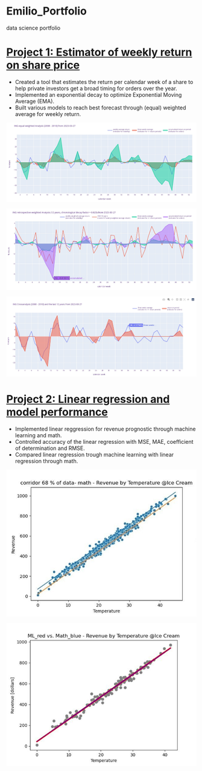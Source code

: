 # Emilio_Portfolio
data science portfolio
# [Project 1: Estimator of weekly return on share price](https://github.com/crunchingdata/Estimator_of_weekly_return_on_share_price)
* Created a tool that estimates the return per calendar week of a share to help private investors get a broad timing for orders over the year.
* Implemented an exponential decay to optimize Exponential Moving Average (EMA).
* Built various models to reach best forecast through (equal) weighted average for weekly return.

![](/Images/INGreturnanalysis20082010.jpg)

![](/Images/INGretrospectivereturnanalysis12years.jpg)

![](/Images/INGreturncrossanalysis2008201012years.jpg)

# [Project 2: Linear regression and model performance](https://github.com/crunchingdata/Linear_regression_and_error_handling)
* Implemented linear reggression for revenue prognostic through machine learning and math.
* Controlled accuracy of the linear regression with MSE, MAE, coefficient of determination and RMSE.
* Compared linear regression trough machine learning with linear regression through math.

![](/images/scatterplot_with_corridor_68_data_math.jpg)

![](/images/ML_red_vs_Math_blue_scatterplot.jpg)
